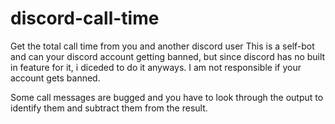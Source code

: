 # discord-call-time
Get the total call time from you and another discord user
This is a self-bot and can your discord account getting banned, but since discord has no built in feature for it, i diceded to do it anyways.
I am not responsible if your account gets banned.

Some call messages are bugged and you have to look through the output to identify them and subtract them from the result.
